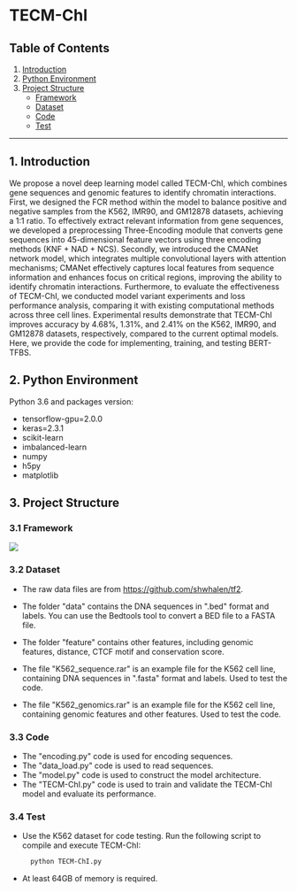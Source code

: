 # TECM-ChI


## Table of Contents

1. [Introduction](#introduction)
2. [Python Environment](#python-environment)
3. [Project Structure](#Project-Structure)
   - [Framework](#Framework)
   - [Dataset](#Dataset)
   - [Code](#Code)
   - [Test](#Test)
---

## 1. Introduction

We propose a novel deep learning model called TECM-ChI, which combines gene sequences and genomic features to identify chromatin interactions. First, we designed the FCR method within the model to balance positive and negative samples from the K562, IMR90, and GM12878 datasets, achieving a 1:1 ratio. To effectively extract relevant information from gene sequences, we developed a preprocessing Three-Encoding module that converts gene sequences into 45-dimensional feature vectors using three encoding methods (KNF + NAD + NCS). Secondly, we introduced the CMANet network model, which integrates multiple convolutional layers with attention mechanisms; CMANet effectively captures local features from sequence information and enhances focus on critical regions, improving the ability to identify chromatin interactions. Furthermore, to evaluate the effectiveness of TECM-ChI, we conducted model variant experiments and loss performance analysis, comparing it with existing computational methods across three cell lines. Experimental results demonstrate that TECM-ChI improves accuracy by 4.68%, 1.31%, and 2.41% on the K562, IMR90, and GM12878 datasets, respectively, compared to the current optimal models. Here, we provide the code for implementing, training, and testing BERT-TFBS.

## 2. Python Environment

Python 3.6 and packages version:

- tensorflow-gpu=2.0.0
- keras=2.3.1
- scikit-learn  
- imbalanced-learn
- numpy  
- h5py
- matplotlib

## 3. Project Structure

### 3.1 Framework

![](F:\user\Documents\1Linda\paper\forward\code\TECM-ChI\model\model.png)

### 3.2 Dataset

- The raw data files are from https://github.com/shwhalen/tf2.

- The folder "data" contains the DNA sequences in ".bed" format and labels. You can use the Bedtools tool to convert a BED file to a FASTA file.  

- The folder "feature" contains other features, including genomic features, distance, CTCF motif and conservation score.  

- The file "K562_sequence.rar" is an example file for the K562 cell line, containing DNA sequences in ".fasta" format and labels. Used to test the code.  

- The file "K562_genomics.rar" is an example file for the K562 cell line, containing genomic features and other features. Used to test the code.  

### 3.3 Code
- The "encoding.py" code is used for encoding sequences.  
- The "data_load.py" code is used to read sequences.  
- The "model.py" code is used to construct the model architecture.  
- The "TECM-ChI.py" code is used to train and validate the TECM-ChI model and evaluate its performance.  

### 3.4 Test
- Use the K562 dataset for code testing. Run the following script to compile and execute TECM-ChI: 
	
  ```bash
	python TECM-ChI.py
	```
	
- At least 64GB of memory is required.